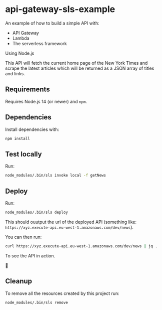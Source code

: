 # api-gateway-sls-example

An example of how to build a simple API with:

- API Gateway
- Lambda
- The serverless framework

Using Node.js


This API will fetch the current home page of the New York Times and scrape the latest articles which will be returned
as a JSON array of titles and links.


## Requirements

Requires Node.js 14 (or newer) and `npm`.


## Dependencies

Install dependencies with:

```bash
npm install
```


## Test locally

Run:

```bash
node_modules/.bin/sls invoke local -f getNews
```


## Deploy

Run:

```bash
node_modules/.bin/sls deploy
```


This should ouutput the url of the deployed API (something like: `https://xyz.execute-api.eu-west-1.amazonaws.com/dev/news`).

You can then run:

```bash
curl https://xyz.execute-api.eu-west-1.amazonaws.com/dev/news | jq .
```

To see the API in action.

🎉


## Cleanup

To remove all the resources created by this project run:

```bash
node_modules/.bin/sls remove
```
